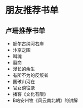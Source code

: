 # 朋友推荐书单

## 卢珊推荐书单

- 额尔古纳河右岸
- 汴京之围
- 叫魂
- 翦商
- 漫长的余生
- 有所不为的反叛者
- 国破山河在
- 官女谈往录
- 播客《文化有限》
- B站安州牧《风云南北朝》的讲解

